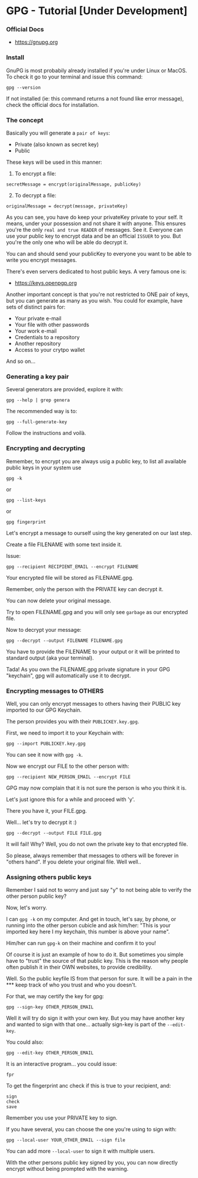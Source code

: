 # GPG - Tutorial [Under Development]

### Official Docs

- https://gnupg.org

### Install

GnuPG is most probabily already installed if you're under Linux or MacOS. To check
it go to your terminal and issue this command:

```
gpg --version
```

If not installed (ie: this command returns a not found like error message),
check the official docs for installation.

### The concept

Basically you will generate a `pair of keys`:

- Private (also known as secret key)
- Public

These keys will be used in this manner:

1. To encrypt a file:

```
secretMessage = encrypt(originalMessage, publicKey)
```

2. To decrypt a file:

```
originalMessage = decrypt(message, privateKey)
```

As you can see, you have do keep your privateKey private to your self. It means,
under your possession and not share it with anyone. This ensures you're the only
`real and true READER` of messages. See it. Everyone can use your public key to
encrypt data and be an official `ISSUER` to you. But you're the only one who
will be able do decrypt it.

You can and should send your publicKey to everyone you want to be able to
write you encrypt messages.

There's even servers dedicated to host public keys. A very famous one is:

- https://keys.openpgp.org

Another important concept is that you're not restricted to ONE pair of keys, but
you can generate as many as you wish. You could for example, have sets of
distinct pairs for:

- Your private e-mail
- Your file with other passwords
- Your work e-mail
- Credentials to a repository
- Another repository
- Access to your crytpo wallet

And so on...

### Generating a key pair

Several generators are provided, explore it with:

```
gpg --help | grep genera
```

The recommended way is to:

```
gpg --full-generate-key
```

Follow the instructions and voilà.

### Encrypting and decrypting

Remember, to encrypt you are always usig a public key, to list all available public keys in your system use

```
gpg -k
```

or

```
gpg --list-keys
```

or

```
gpg fingerprint
```

Let's encrypt a message to ourself using the key generated on our last step.

Create a file FILENAME with some text inside it.

Issue:

`gpg --recipient RECIPIENT_EMAIL --encrypt FILENAME`

Your encrypted file will be stored as FILENAME.gpg.

Remember, only the person with the PRIVATE key can decrypt it.

You can now delete your original message.

Try to open FILENAME.gpg and you will only see `garbage` as our encrypted file.

Now to decrypt your message:

`gpg --decrypt --output FILENAME FILENAME.gpg`

You have to provide the FILENAME to your output or it will be printed to standard
output (aka your terminal).

Tada! As you own the FILENAME.gpg private signature in your GPG "keychain", gpg
will automatically use it to decrypt.

### Encrypting messages to OTHERS

Well, you can only encrypt messages to others having their PUBLIC key imported
to our GPG Keychain.

The person provides you with their `PUBLICKEY.key.gpg`.

First, we need to import it to your Keychain with:

```
gpg --import PUBLICKEY.key.gpg
```

You can see it now with `gpg -k`.

Now we encrypt our FILE to the other person with:

```
gpg --recipient NEW_PERSON_EMAIL --encrypt FILE
```

GPG may now complain that it is not sure the person is who you think it is.

Let's just ignore this for a while and proceed with 'y'.

There you have it, your FILE.gpg.

Well... let's try to decrypt it :)

```
gpg --decrypt --output FILE FILE.gpg
```

It will fail! Why? Well, you do not own the private key to that encrypted file.

So please, always remember that messages to others will be forever in "others
hand". If you delete your original file. Well well..

### Assigning others public keys

Remember I said not to worry and just say "y" to not being able to verify the
other person public key?

Now, let's worry.

I can `gpg -k` on my computer. And get in touch, let's say, by phone, or running
into the other person cubicle and ask him/her:
"This is your imported key here I my keychain, this number is above your name".

Him/her can run `gpg-k` on their machine and confirm it to you!

Of course it is just an example of how to do it. But sometimes you simple have
to "trust" the source of that public key. This is the reason why people often
publish it in their OWN websites, to provide credibility.

Well. So the public keyfile IS from that person for sure. It will be a pain in
the \*\*\* keep track of who you trust and who you doesn't.

For that, we may certify the key for gpg:

```
gpg --sign-key OTHER_PERSON_EMAIL
```

Well it will try do sign it with your own key. But you may have another key and
wanted to sign with that one... actually sign-key is part of the `--edit-key`.

You could also:

```
gpg --edit-key OTHER_PERSON_EMAIL
```

It is an interactive program... you could issue:

```
fpr
```

To get the fingerprint anc check if this is true to your recipient, and:

```
sign
check
save
```

Remember you use your PRIVATE key to sign.

If you have several, you can choose the one you're using to sign with:

`gpg --local-user YOUR_OTHER_EMAIL --sign file`

You can add more `--local-user` to sign it with multiple users.

With the other persons public key signed by you, you can now directly encrypt
without being prompted with the warning.
